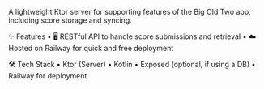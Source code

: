 A lightweight Ktor server for supporting features of the Big Old Two app, including score storage and syncing.

✨ Features
	•	🖥 RESTful API to handle score submissions and retrieval
	•	☁️ Hosted on Railway for quick and free deployment

🛠 Tech Stack
	•	Ktor (Server)
	•	Kotlin
	•	Exposed (optional, if using a DB)
	•	Railway for deployment
